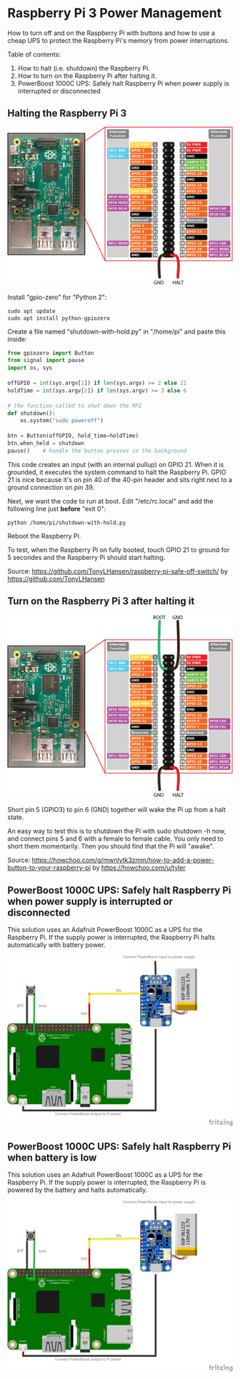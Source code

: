# Raspberry Pi 3 Power Management

How to turn off and on the Raspberry Pi with buttons and how to use a cheap UPS to protect the Raspberry Pi's memory from power interruptions.

Table of contents:
1. How to halt (i.e. shutdown) the Raspberry Pi.
1. How to turn on the Raspberry Pi after halting it.
1. PowerBoost 1000C UPS: Safely halt Raspberry Pi when power supply is interrupted or disconnected

## Halting the Raspberry Pi 3

![Raspberry Pi 3 Halt Circuit](raspberry_pi_halt.png?raw=true "Raspberry Pi 3 Halt Circuit")

Install "gpio-zero" for "Python 2":
```
sudo apt update
sudo apt install python-gpiozero
```

Create a file named "shutdown-with-hold.py" in "/home/pi" and paste this inside:
```python
from gpiozero import Button
from signal import pause
import os, sys

offGPIO = int(sys.argv[1]) if len(sys.argv) >= 2 else 21
holdTime = int(sys.argv[2]) if len(sys.argv) >= 3 else 6

# the function called to shut down the RPI
def shutdown():
    os.system("sudo poweroff")

btn = Button(offGPIO, hold_time=holdTime)
btn.when_held = shutdown
pause()    # handle the button presses in the background
```
This code creates an input (with an internal pullup) on GPIO 21. When it is grounded, it executes the system command to halt the Raspberry Pi. GPIO 21 is nice because it's on pin 40 of the 40-pin header and sits right next to a ground connection on pin 39.

Next, we want the code to run at boot. Edit "/etc/rc.local" and add the following line just **before** "exit 0":
```
python /home/pi/shutdown-with-hold.py
```

Reboot the Raspberry Pi.

To test, when the Raspberry Pi on fully booted, touch GPIO 21 to ground for 5 secondes and the Raspberry Pi should start halting.


Source: https://github.com/TonyLHansen/raspberry-pi-safe-off-switch/ by https://github.com/TonyLHansen

## Turn on the Raspberry Pi 3 after halting it

![Raspberry Pi 3 Boot Circuit](raspberry_pi_boot.png?raw=true "Raspberry Pi 3 Boot Circuit")

Short pin 5  (GPIO3) to pin 6 (GND) together will wake the Pi up from a halt state.

An easy way to test this is to shutdown the Pi with sudo shutdown -h now, and connect pins 5 and 6 with a female to female cable. You only need to short them momentarily. Then you should find that the Pi will "awake".

Source: https://howchoo.com/g/mwnlytk3zmm/how-to-add-a-power-button-to-your-raspberry-pi by https://howchoo.com/u/tyler

## PowerBoost 1000C UPS: Safely halt Raspberry Pi when power supply is interrupted or disconnected

This solution uses an Adafruit PowerBoost 1000C as a UPS for the Raspberry Pi. If the supply power is interrupted, the Raspberry Pi halts automatically with battery power. 

![Raspberry Pi 3 UPS Halt on Power Loss](raspberry_pi_ups_halt_low_battery_bb.png?raw=true "Raspberry Pi 3 UPS Halt on Power Loss")

## PowerBoost 1000C UPS: Safely halt Raspberry Pi when battery is low

This solution uses an Adafruit PowerBoost 1000C as a UPS for the Raspberry Pi. If the supply power is interrupted, the Raspberry Pi is powered by the battery and halts automatically. 

![Raspberry Pi 3 UPS Halt on Low Battery](raspberry_pi_ups_halt_low_battery_bb.png?raw=true "Raspberry Pi 3 UPS Halt on Low Battery")